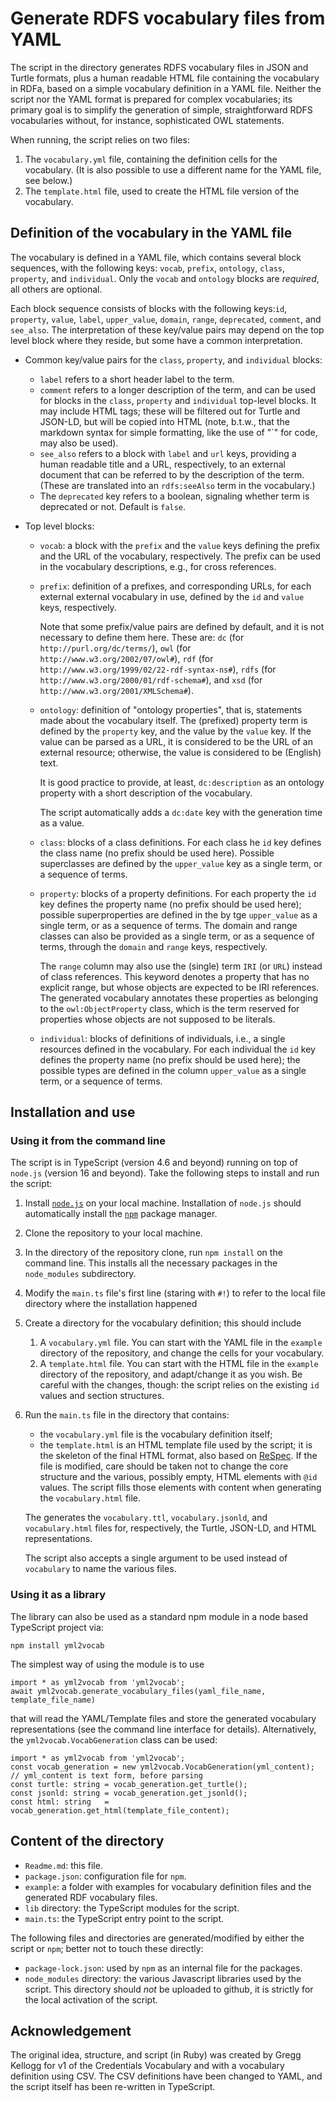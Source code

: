 # Generate RDFS vocabulary files from YAML

The script in the directory generates RDFS vocabulary files in JSON and Turtle formats, plus a human readable HTML file containing the vocabulary in RDFa, based on a simple vocabulary definition in a YAML file. Neither the script nor the YAML format is prepared for complex vocabularies; its primary goal is to simplify the generation of simple, straightforward RDFS vocabularies without, for instance, sophisticated OWL statements.

When running, the script relies on two files:

1. The `vocabulary.yml` file, containing the definition cells for the vocabulary. (It is also possible to use a different name for the YAML file, see below.)
2. The `template.html` file, used to create the HTML file version of the vocabulary.

## Definition of the vocabulary in the YAML file

The vocabulary is defined in a YAML file, which contains several block sequences, with the following keys: `vocab`, `prefix`, `ontology`, `class`, `property`, and `individual`. Only the `vocab` and `ontology` blocks are _required_, all others are optional.

Each block sequence consists of blocks with the following keys:`id`, `property`, `value`, `label`, `upper_value`, `domain`, `range`, `deprecated`, `comment`, and `see_also`. The interpretation of these key/value pairs may depend on the top level block where they reside, but some have a common interpretation.

- Common key/value pairs for the `class`, `property`, and `individual` blocks:
  - `label` refers to a short header label to the term.
  - `comment`  refers to a longer description of the term, and can be used for blocks in the `class`, `property` and `individual` top-level blocks. It may include HTML tags; these will be filtered out for Turtle and JSON-LD, but will be copied into HTML (note, b.t.w., that the markdown syntax for simple formatting, like the use of "`" for code, may also be used).
  - `see_also` refers to a block with `label` and `url` keys, providing a human readable title and a URL, respectively, to an external document that can be referred to by the description of the term. (These are translated into an `rdfs:seeAlso` term in the vocabulary.)
  - The `deprecated` key refers to a boolean, signaling whether term is deprecated or not. Default is `false`.

- Top level blocks:
  - `vocab`: a block with the `prefix` and the `value` keys defining the prefix and the URL of the vocabulary, respectively. The prefix can be used in the vocabulary descriptions, e.g., for cross references.

  - `prefix`: definition of a prefixes, and corresponding URLs, for each external external vocabulary in use, defined by the `id` and `value` keys, respectively. 

    Note that some prefix/value pairs are defined by default, and it is not necessary to define them here. These are: `dc` (for `http://purl.org/dc/terms/`), `owl` (for `http://www.w3.org/2002/07/owl#`), `rdf` (for `http://www.w3.org/1999/02/22-rdf-syntax-ns#`), `rdfs` (for `http://www.w3.org/2000/01/rdf-schema#`), and `xsd` (for `http://www.w3.org/2001/XMLSchema#`).

  - `ontology`: definition of "ontology properties", that is, statements made about the vocabulary itself. The (prefixed) property term is defined by the `property` key, and the value by the `value` key. If the value can be parsed as a URL, it is considered to be the URL of an external resource; otherwise, the value is considered to be (English) text.

    It is good practice to provide, at least, `dc:description` as an ontology property with a short description of the vocabulary.

    The script automatically adds a `dc:date` key with the generation time as a value.

  - `class`: blocks of a class definitions. For each class he `id` key defines the class name (no prefix should be used here). Possible superclasses are defined by the `upper_value` key as a single term, or a sequence of terms. 
 
  - `property`: blocks of a property definitions. For each property the `id` key defines the property name (no prefix should be used here); possible superproperties are defined in the by tge `upper_value` as a single term, or as a sequence of terms. The domain and range classes can also be provided as a single term, or as a sequence of terms, through the `domain` and `range` keys, respectively.
  
    The `range` column may also use the (single) term `IRI` (or `URL`) instead of class references. This keyword denotes a property that has no explicit range, but whose objects are expected to be IRI references. The generated vocabulary annotates these properties as belonging to the `owl:ObjectProperty` class, which is the term reserved for properties whose objects are not supposed to be literals. 
  
  - `individual`: blocks of definitions of individuals, i.e., a single resources defined in the vocabulary. For each individual the `id` key defines the property name (no prefix should be used here); the possible types are defined in the column `upper_value` as a single term, or a sequence of terms.

## Installation and use

### Using it from the command line
The script is in TypeScript (version 4.6 and beyond) running on top of `node.js` (version 16 and beyond). Take the following steps to install and run the script:

1. Install [`node.js`](https://nodejs.org/) on your local machine. Installation of `node.js` should automatically install the [`npm`](https://www.npmjs.com) package manager.
2. Clone the repository to your local machine.
3. In the directory of the repository clone, run `npm install` on the command line. This installs all the necessary packages in the `node_modules` subdirectory.
4. Modify the `main.ts` file's first line (staring with `#!`) to refer to the local file directory where the installation happened
5. Create a directory for the vocabulary definition; this should include
   1. A `vocabulary.yml` file. You can start with the YAML file in the `example` directory of the repository, and change the cells for your vocabulary.
   2. A `template.html` file. You can start with the HTML file in the `example` directory of the repository, and adapt/change it as you wish. Be careful with the changes, though: the script relies on the existing `id` values and section structures.
6. Run the `main.ts` file in the directory that contains:  
   - the `vocabulary.yml` file is the vocabulary definition itself;
   - the `template.html` is an HTML template file used by the script; it is the skeleton of the final HTML format, also based on [ReSpec](https://respec.org/docs/). If the file is modified, care should be taken not to change the core structure and the various, possibly empty, HTML elements with `@id` values. The script fills those elements with content when generating the `vocabulary.html` file.

   The generates the `vocabulary.ttl`, `vocabulary.jsonld`, and `vocabulary.html` files for, respectively, the Turtle, JSON-LD, and HTML representations.

   The script also accepts a single argument to be used instead of `vocabulary` to name the various files.

### Using it as a library

The library can also be used as a standard npm module in a node based TypeScript project via:

```
npm install yml2vocab
```

The simplest way of using the module is to use 

```
import * as yml2vocab from 'yml2vocab';
await yml2vocab.generate_vocabulary_files(yaml_file_name, template_file_name)
```

that will read the YAML/Template files and store the generated vocabulary representations (see the command line interface for details). Alternatively, the `yml2vocab.VocabGeneration` class can be used:


```
import * as yml2vocab from 'yml2vocab';
const vocab_generation = new yml2vocab.VocabGeneration(yml_content); // yml_content is text form, before parsing
const turtle: string = vocab_generation.get_turtle();
const jsonld: string = vocab_generation.get_jsonld();
const html: string   = vocab_generation.get_html(template_file_content);
```


## Content of the directory

- `Readme.md`: this file.
- `package.json`: configuration file for `npm`.
- `example`: a folder with examples for vocabulary definition files and the generated RDF vocabulary files.
- `lib` directory: the TypeScript modules for the script.
- `main.ts`: the TypeScript entry point to the script.

The following files and directories are generated/modified by either the script or `npm`; better not to touch these directly:

- `package-lock.json`: used by `npm` as an internal file for the packages.
- `node_modules` directory: the various Javascript libraries used by the script. This directory should _not_ be uploaded to github, it is strictly for the local activation of the script.

## Acknowledgement

The original idea, structure, and script (in Ruby) was created by Gregg Kellogg for v1 of the Credentials Vocabulary and with a vocabulary definition using CSV. The CSV definitions have been changed to YAML, and the script itself has been re-written in TypeScript.

